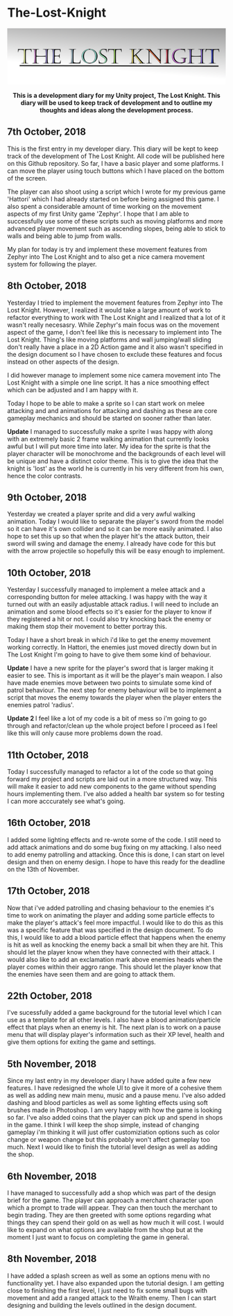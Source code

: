 # The-Lost-Knight
![](img\TheLostKnight.png)

<p align="center">
  <b>This is a development diary for my Unity project, The Lost Knight. This diary will be used to keep track of development and to outline my thoughts and ideas along the development process.</b><br>
</p>


## 7th October, 2018
This is the first entry in my developer diary. This diary will be kept to keep track
of the development of The Lost Knight. All code will be published here on this
Github repository. So far, I have a basic player and some platforms. I can move the
player using touch buttons which I have placed on the bottom of the screen.

The player can also shoot using a script which I wrote for my previous game 'Hattori' which I had already started on before being assigned this game.
I also spent a considerable amount of time working on the movement aspects of my first Unity game 'Zephyr'. I hope that I am able to successfully use some of these scripts such as moving platforms and more advanced player movement such as ascending slopes, being able to stick to walls and being able to jump from walls. 

My plan for today is try and implement these movement features from Zephyr into The Lost Knight and to also get a nice camera movement system for following the player.

## 8th October, 2018
Yesterday I tried to implement the movement features from Zephyr into The Lost Knight. However, I realized it would take a large amount of work to refactor everything to work with The Lost Knight and I realized that a lot of it wasn't really necesasry. While Zephyr's main focus was on the movement aspect of the game, I don't feel like this is necessary to implement into The Lost Knight. Thing's like moving platforms and wall jumping/wall sliding don't really have a place in a 2D Action game and it also wasn't specified in the design document so I have chosen to exclude these features and focus instead on other aspects of the design.

I did however manage to implement some nice camera movement into The Lost Knight with a simple one line script. It has a nice smoothing effect which can be adjusted and I am happy with it.

Today I hope to be able to make a sprite so I can start work on melee attacking and and animations for attacking and dashing as these are core gameplay mechanics and should be started on sooner rather than later.

<b>Update</b>
I managed to successfully make a sprite I was happy with along with an extremely basic 2 frame walking animation that currently looks awful but I will put more time into later. My idea for the sprite is that the player character will be monochrome and the backgrounds of each level will be unique and have a distinct color theme. This is to give the idea that the knight is 'lost' as the world he is currently in his very different from his own, hence the color contrasts.

## 9th October, 2018
Yesterday we created a player sprite and did a very awful walking animation. Today I would like to separate the player's sword from the model so it can have it's own collider and so it can be more easily animated. I also hope to set this up so that when the player hit's the attack button, their sword will swing and damage the enemy. I already have code for this but with the arrow projectile so hopefully this will be easy enough to implement.

## 10th October, 2018
Yesterday I successfully managed to implement a melee attack and a corresponding button for melee attacking. I was happy with the way it turned out with an easily adjustable attack radius. I will need to include an animation and some blood effects so it's easier for the player to know if they registered a hit or not. I could also try knocking back the enemy or making them stop their movement to better portray this.

Today I have a short break in which i'd like to get the enemy movement working correctly. In Hattori, the enemies just moved directly down but in The Lost Knight I'm going to have to give them some kind of behaviour.

<b>Update</b>
I have a new sprite for the player's sword that is larger making it easier to see. This is important as it will be the player's main weapon. I also have made enemies move between two points to simulate some kind of patrol behaviour. The next step for enemy behaviour will be to implement a script that moves the enemy towards the player when the player enters the enemies patrol 'radius'.

<b> Update 2 </b>
I feel like a lot of my code is a bit of mess so i'm going to go through and refactor/clean up the whole project before I proceed as I feel like this will only cause more problems down the road.

## 11th October, 2018
Today I successfully managed to refactor a lot of the code so that going forward my project and scripts are laid out in a more structured way. This will make it easier to add new components to the game without spending hours implementing them. I've also added a health bar system so for testing I can more acccurately see what's going.

## 16th October, 2018
I added some lighting effects and re-wrote some of the code. I still need to add attack animations and do some bug fixing on my attacking. I also need to add enemy patrolling and attacking. Once this is done, I can start on level design and then on enemy design. I hope to have this ready for the deadline on the 13th of November.

## 17th October, 2018
Now that i've added patrolling and chasing behaviour to the enemies it's time to work on animating the player and adding some particle effects to make the player's attack's feel more impactful. I would like to do this as this was a specific feature that was specified in the design document. To do this, I would like to add a blood particle effect that happens when the enemy is hit as well as knocking the enemy back a small bit when they are hit. This should let the player know when they have connected with their attack. I would also like to add an exclamation mark above enemies heads when the player comes within their aggro range. This should let the player know that the enemies have seen them and are going to attack them.

## 22th October, 2018
I've sucessfully added a game background for the tutorial level which I can use as a template for all other levels. I also have a blood animation/particle effect that plays when an enemy is hit. The next plan is to work on a pause menu that will display player's information such as their XP level, health and give them options for exiting the game and settings.

## 5th November, 2018
Since my last entry in my developer diary I have added quite a few new features. I have redesigned the whole UI to give it more of a cohesive them as well as adding new main menu, music and a pause menu. I've also added dashing and blood particles as well as some lighting effects using soft brushes made in Photoshop. I am very happy with how the game is looking so far. I've also added coins that the player can pick up and spend in shops in the game. I think I will keep the shop simple, instead of changing gameplay i'm thinking it will just offer customiziation options such as color change or weapon change but this probably won't affect gameplay too much. Next I would like to finish the tutorial level design as well as adding the shop. 

## 6th November, 2018
I have managed to successfully add a shop which was part of the design brief for the game. The player can approach a merchant character upon which a prompt to trade will appear. They can then touch the merchant to begin trading. They are then greeted with some options regarding what things they can spend their gold on as well as how much it will cost. I would like to expand on what options are available from the shop but at the moment I just want to focus on completing the game in general.

## 8th November, 2018
I have added a splash screen as well as some an options menu with no functionality yet. I have also expanded upon the tutorial design. I am getting close to finishing the first level, I just need to fix some small bugs with movement and add a ranged attack to the Wraith enemy. Then I can start designing and building the levels outlined in the design document.